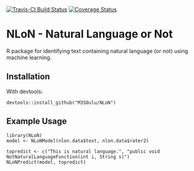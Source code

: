 [![Travis-CI Build Status](https://travis-ci.org/M3SOulu/NLoN.svg?branch=master)](https://travis-ci.org/M3SOulu/NLoN)
[![Coverage Status](https://img.shields.io/codecov/c/github/M3SOulu/NLoN/master.svg)](https://codecov.io/github/M3SOulu/NLoN?branch=master)
<!-- [![CRAN_Status_Badge](http://www.r-pkg.org/badges/version/NLoN)](https://cran.r-project.org/package=NLoN) -->

# NLoN - Natural Language or Not

R package for identifying text containing natural language (or not)
using machine learning.

## Installation

<!-- From CRAN: -->

<!--     install.packages("NLoN") -->

With devtools:

    devtools::install_github("M3SOulu/NLoN")


## Example Usage

    library(NLoN)
    model <- NLoNModel(nlon.data$text, nlon.data$rater2) 

    topredict <- c("This is natural language.", "public void NotNaturalLanguageFunction(int i, String s)")
    NLoNPredict(model, topredict) 

